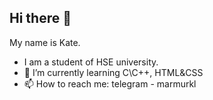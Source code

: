 ## Hi there 👋
My name is Kate. 
-  I am a student of HSE university.
- 🌱 I’m currently learning C\C++, HTML&CSS
- 📫 How to reach me: telegram - marmurkl
